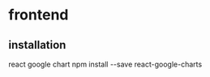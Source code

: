 # frontend




## installation

<!-- for graphs -->
react google chart
npm install --save react-google-charts